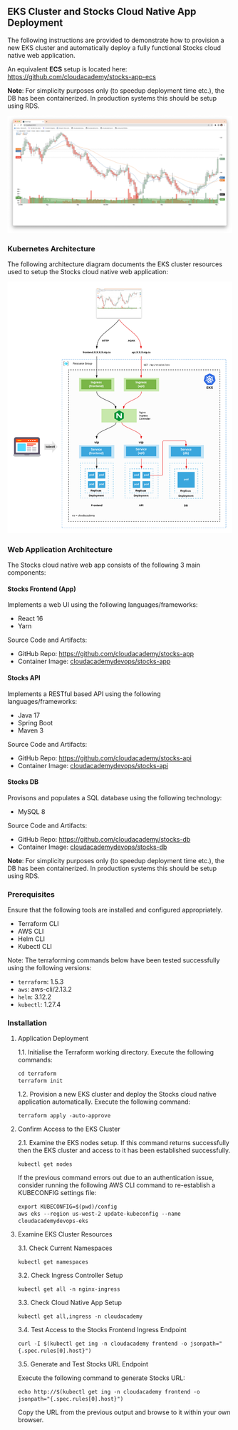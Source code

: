 
## EKS Cluster and Stocks Cloud Native App Deployment
The following instructions are provided to demonstrate how to provision a new EKS cluster and automatically deploy a fully functional Stocks cloud native web application.

An equivalent **ECS** setup is located here:
https://github.com/cloudacademy/stocks-app-ecs

**Note**: For simplicity purposes only (to speedup deployment time etc.), the DB has been containerized. In production systems this should be setup using RDS.

![Stocks App](/docs/stocks.png)

### Kubernetes Architecture
The following architecture diagram documents the EKS cluster resources used to setup the Stocks cloud native web application:

![Stocks App](/docs/eks-stocks.png)

### Web Application Architecture
The Stocks cloud native web app consists of the following 3 main components:

#### Stocks Frontend (App)

Implements a web UI using the following languages/frameworks:

- React 16
- Yarn

Source Code and Artifacts:

- GitHub Repo: https://github.com/cloudacademy/stocks-app
- Container Image: [cloudacademydevops/stocks-app](https://hub.docker.com/r/cloudacademydevops/stocks-app)

#### Stocks API

Implements a RESTful based API using the following languages/frameworks:

- Java 17
- Spring Boot
- Maven 3

Source Code and Artifacts:

- GitHub Repo: https://github.com/cloudacademy/stocks-api
- Container Image: [cloudacademydevops/stocks-api](https://hub.docker.com/r/cloudacademydevops/stocks-api)

#### Stocks DB

Provisons and populates a SQL database using the following technology:

- MySQL 8

Source Code and Artifacts:

- GitHub Repo: https://github.com/cloudacademy/stocks-db
- Container Image: [cloudacademydevops/stocks-db](https://hub.docker.com/r/cloudacademydevops/stocks-db)

**Note**: For simplicity purposes only (to speedup deployment time etc.), the DB has been containerized. In production systems this should be setup using RDS.

### Prerequisites
Ensure that the following tools are installed and configured appropriately.

- Terraform CLI
- AWS CLI
- Helm CLI
- Kubectl CLI

Note: The terraforming commands below have been tested successfully using the following versions:

- `terraform`: 1.5.3
- `aws`: aws-cli/2.13.2
- `helm`: 3.12.2
- `kubectl`: 1.27.4

### Installation

1. Application Deployment

    1.1. Initialise the Terraform working directory. Execute the following commands:

    ```
    cd terraform
    terraform init
    ```

    1.2. Provision a new EKS cluster and deploy the Stocks cloud native application automatically. Execute the following command:

    ```
    terraform apply -auto-approve
    ```

2. Confirm Access to the EKS Cluster

    2.1. Examine the EKS nodes setup. If this command returns successfully then the EKS cluster and access to it has been established successfully.

    ```
    kubectl get nodes
    ```

    If the previous command errors out due to an authentication issue, consider running the following AWS CLI command to re-establish a KUBECONFIG settings file:

    ```
    export KUBECONFIG=$(pwd)/config
    aws eks --region us-west-2 update-kubeconfig --name cloudacademydevops-eks
    ```

3. Examine EKS Cluster Resources

    3.1. Check Current Namespaces

    ```
    kubectl get namespaces
    ```

    3.2. Check Ingress Controller Setup

    ```
    kubectl get all -n nginx-ingress
    ```

    3.3. Check Cloud Native App Setup

    ```
    kubectl get all,ingress -n cloudacademy
    ```

    3.4. Test Access to the Stocks Frontend Ingress Endpoint

    ```
    curl -I $(kubectl get ing -n cloudacademy frontend -o jsonpath="{.spec.rules[0].host}")
    ```

    3.5. Generate and Test Stocks URL Endpoint

    Execute the following command to generate Stocks URL:

    ```
    echo http://$(kubectl get ing -n cloudacademy frontend -o jsonpath="{.spec.rules[0].host}")
    ```

    Copy the URL from the previous output and browse to it within your own browser.